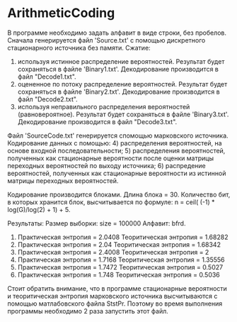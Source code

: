 # ArithmeticCoding

В программе необходимо задать алфавит в виде строки, без пробелов.
Сначала генерируется файл 'Source.txt' с помощью дискретного стационарного источника без памяти. Сжатие:
1) используя истинное распределение вероятностей. Результат будет сохраняться в файле 'Binary1.txt'. Декодирование производится в файл "Decode1.txt". 
2) оцененное по потоку распределение вероятностей. Результат будет сохраняться в файле 'Binary2.txt'. Декодирование производится в файл "Decode2.txt". 
3) используя неправильного распределения вероятностей (равновероятное). Результат будет сохраняться в файле 'Binary3.txt'. Декодирование производится в файл "Decode3.txt". 

Файл 'SourceCode.txt' генерируется  спомощью марковского источника. Кодирование данных с помощью:
4) распределения вероятностей, на основе входной последовательности;
5) распределения вероятностей, полученных как стационарные вероятности после оценки матрицы переходных вероятностей по выходу источника;
6) распредение вероятностей, полученных как стационарные вероятности из истинной матрицы переходных вероятностей.

Кодирование производится блоками. Длина блока = 30. Количество бит, в которых хранится блок, высчитывается по формуле: n = ceil( (-1) * log(G)/log(2) + 1) + 5.

Результаты:
Размер выборки: size = 100000 
Алфавит: bfrd.
1) Практическая энтропия = 2.0408 Теоритическая энтропия = 1.68282
2) Практическая энтропия = 2.04 Теоритическая энтропия = 1.68342
3) Практическая энтропия = 2.4008 Теоритическая энтропия = 2
4) Практическая энтропия = 1.7168 Теоритическая энтропия = 1.35556
5) Практическая энтропия = 1.7472 Теоритическая энтропия = 0.5027
6) Практическая энтропия = 1.748 Теоритическая энтропия = 0.5036

Стоит обратить внимание, что в программе стационарные вероятности и теоритическая энтропия марковского источника высчитываются с помощью матлабовского файла StstPr. Поэтому во время выполнения программы необходимо 2 раза запустить этот файл.
